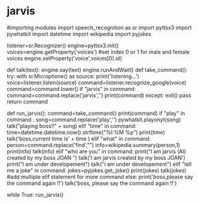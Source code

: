 # jarvis
#importing modules
import speech_recognition as sr
import pyttsx3
import pywhatkit
import datetime
import wikipedia
import pyjokes

listener=sr.Recognizer()
engine=pyttsx3.init()
voices=engine.getProperty('voices')
#set index 0 or 1 for male and female voices
engine.setProperty('voice',voices[0].id)

def talk(text):
    engine.say(text)
    engine.runAndWait()
def take_command():
    try:
        with sr.Microphone() as source:
            print('listening...')
            voice=listener.listen(source)
            command=listener.recognize_google(voice)
            command=command.lower()
            if "jarvis" in command:
                command=command.replace('jarvis','')
                print(command)
    except:
        exit()
        pass
    return command


def run_jarvis():
    command=take_command()
    print(command)
    if "play" in command :
        song=command.replace('play','')
        pywhatkit.playonyt(song)
        talk("playing boss!!" + song)
    elif "time" in command:
        time=datetime.datetime.now().strftime("%I:%M %p")
        print(time)
        talk('boss,current time is' + time )
    elif "what" in command:
        person=command.replace('find',"")
        info=wikipedia.summary(person,1)
        print(info)
        talk(info)
    elif "who are you" in command:
        print("I am jarvis (AI) created by my boss JOAN ")
        talk('I am jarvis created by my boss JOAN')
        print("I am under developement")
        talk("i am under developement")
    elif "tell me a joke" in command:
        jokes=pyjokes.get_joke()
        print(jokes)
        talk(jokes)
#add multiple elif statement for more command
    else:
        print('boss,please say the command again !!')
        talk('boss, please say the command again !!')


while True:
    run_jarvis()
